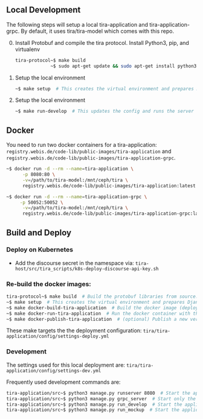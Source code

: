 ## Local Development

The following steps will setup a local tira-application and tira-application-grpc. By default, it uses tira/tira-model which comes with this repo. 

0. Install Protobuf and compile the tira protocol. Install Python3, pip, and virtualenv
   ```bash
   tira-protocol~$ make build
                ~$ sudo apt-get update && sudo apt-get install python3 python3-pip python3-venv 
   ```

1. Setup the local environment
   ```bash
   ~$ make setup  # This creates the virtual environment and prepares Django's database
   ```

2. Setup the local environment
   ```bash
   ~$ make run-develop  # This updates the config and runs the server within the venv.
   ```

## Docker

You need to run two docker containers for a tira-application: `registry.webis.de/code-lib/public-images/tira-application` and `registry.webis.de/code-lib/public-images/tira-application-grpc`. 

   ```bash
   ~$ docker run -d --rm --name=tira-application \
		 -p 8080:80 \
		 -v=/path/to/tira-model:/mnt/ceph/tira \
		 registry.webis.de/code-lib/public-images/tira-application:latest

   ~$ docker run -d --rm --name=tira-application-grpc \
		-p 50052:50052 \
		 -v=/path/to/tira-model:/mnt/ceph/tira \
		 registry.webis.de/code-lib/public-images/tira-application-grpc:latest
   ```  

## Build and Deploy

### Deploy on Kubernetes

- Add the discourse secret in the namespace via: `tira-host/src/tira_scripts/k8s-deploy-discourse-api-key.sh`

### Re-build the docker images: 

   ```bash
   tira-protocol~$ make build  # Build the protobuf libraries from source. 
   ~$ make setup  # This creates the virtual environment and prepares Django's database
   ~$ make docker-build-tira-application  # Build the docker image (deploy mode with nginx)
   ~$ make docker-run-tira-application  # Run the docker container with the make command (deploy mode)
   ~$ make docker-publish-tira-application  # (optional) Publish a new version
   ```  

These make targets the the deployment configuration: `tira/tira-application/config/settings-deploy.yml`

### Development

The settings used for this local deployment are: `tira/tira-application/config/settings-dev.yml` 

Frequently used development commands are:

   ```bash
   tira-application/src~$ python3 manage.py runserver 8080  # Start the application without any grpc server
   tira-application/src~$ python3 manage.py grpc_server  # Start only the application's grpc server
   tira-application/src~$ python3 manage.py run_develop  # Start the application and  the application's grpc server. This is used in make run-develop and the container
   tira-application/src~$ python3 manage.py run_mockup  # Start the application, the application's grpc server, and a mock host grpc server that will reply to the application with fake commands. This is the simplest way to develop the application.
   ```  
